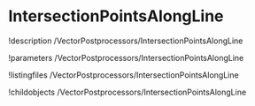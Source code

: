 <!-- MOOSE Documentation Stub: Remove this when content is added. -->

# IntersectionPointsAlongLine
!description /VectorPostprocessors/IntersectionPointsAlongLine

!parameters /VectorPostprocessors/IntersectionPointsAlongLine

!listingfiles /VectorPostprocessors/IntersectionPointsAlongLine

!childobjects /VectorPostprocessors/IntersectionPointsAlongLine
